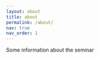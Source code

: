 ```yaml
---
layout: about
title: about
permalink: /about/
nav: true
nav_order: 1
---
```


Some information about the seminar
